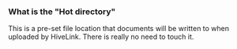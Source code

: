 ### What is the "Hot directory"

This is a pre-set file location that documents will be written to when uploaded by HiveLink. There is really no need to touch it.